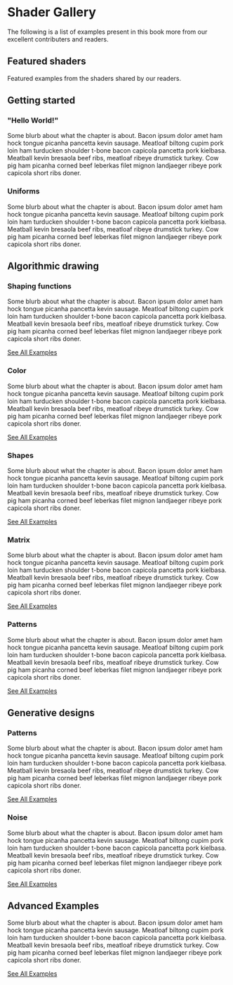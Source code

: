 # Shader Gallery

The following is a list of examples present in this book more from our excellent contributers and readers.

## Featured shaders

Featured examples from the shaders shared by our readers.

<div id="shared-examples"></div>
<script type="text/javascript">gallery.createExampleList("shared", 9)</script>
<!---
<div class="extra-container"><a href="shared.php">See All Shared Shaders</a></div>
--->

## Getting started
### "Hello World!"

Some blurb about what the chapter is about. Bacon ipsum dolor amet ham hock tongue picanha pancetta kevin sausage. Meatloaf biltong cupim pork loin ham turducken shoulder t-bone bacon capicola pancetta pork kielbasa. Meatball kevin bresaola beef ribs, meatloaf ribeye drumstick turkey. Cow pig ham picanha corned beef leberkas filet mignon landjaeger ribeye pork capicola short ribs doner.

<div id="c02-examples"></div>
<script type="text/javascript">gallery.createExampleList("c02", 3)</script>


### Uniforms

Some blurb about what the chapter is about. Bacon ipsum dolor amet ham hock tongue picanha pancetta kevin sausage. Meatloaf biltong cupim pork loin ham turducken shoulder t-bone bacon capicola pancetta pork kielbasa. Meatball kevin bresaola beef ribs, meatloaf ribeye drumstick turkey. Cow pig ham picanha corned beef leberkas filet mignon landjaeger ribeye pork capicola short ribs doner.

<div id="c03-examples"></div>
<script type="text/javascript">gallery.createExampleList("c03", 3)</script>

## Algorithmic drawing
### Shaping functions

Some blurb about what the chapter is about. Bacon ipsum dolor amet ham hock tongue picanha pancetta kevin sausage. Meatloaf biltong cupim pork loin ham turducken shoulder t-bone bacon capicola pancetta pork kielbasa. Meatball kevin bresaola beef ribs, meatloaf ribeye drumstick turkey. Cow pig ham picanha corned beef leberkas filet mignon landjaeger ribeye pork capicola short ribs doner.

<div id="c05-examples"></div>
<script type="text/javascript">gallery.createExampleList("c05", 3)</script>
<div class="extra-container"><a href="c05.php">See All Examples</a></div>

### Color

Some blurb about what the chapter is about. Bacon ipsum dolor amet ham hock tongue picanha pancetta kevin sausage. Meatloaf biltong cupim pork loin ham turducken shoulder t-bone bacon capicola pancetta pork kielbasa. Meatball kevin bresaola beef ribs, meatloaf ribeye drumstick turkey. Cow pig ham picanha corned beef leberkas filet mignon landjaeger ribeye pork capicola short ribs doner.

<div id="c06-examples"></div>
<script type="text/javascript">gallery.createExampleList("c06", 3)</script>
<div class="extra-container"><a href="c06.php">See All Examples</a></div>

### Shapes

Some blurb about what the chapter is about. Bacon ipsum dolor amet ham hock tongue picanha pancetta kevin sausage. Meatloaf biltong cupim pork loin ham turducken shoulder t-bone bacon capicola pancetta pork kielbasa. Meatball kevin bresaola beef ribs, meatloaf ribeye drumstick turkey. Cow pig ham picanha corned beef leberkas filet mignon landjaeger ribeye pork capicola short ribs doner.

<div id="c07-examples"></div>
<script type="text/javascript">gallery.createExampleList("c07", 3)</script>
<div class="extra-container"><a href="c07.php">See All Examples</a></div>

### Matrix

Some blurb about what the chapter is about. Bacon ipsum dolor amet ham hock tongue picanha pancetta kevin sausage. Meatloaf biltong cupim pork loin ham turducken shoulder t-bone bacon capicola pancetta pork kielbasa. Meatball kevin bresaola beef ribs, meatloaf ribeye drumstick turkey. Cow pig ham picanha corned beef leberkas filet mignon landjaeger ribeye pork capicola short ribs doner.

<div id="c08-examples"></div>
<script type="text/javascript">gallery.createExampleList("c08", 3)</script>
<div class="extra-container"><a href="c08.php">See All Examples</a></div>

### Patterns

Some blurb about what the chapter is about. Bacon ipsum dolor amet ham hock tongue picanha pancetta kevin sausage. Meatloaf biltong cupim pork loin ham turducken shoulder t-bone bacon capicola pancetta pork kielbasa. Meatball kevin bresaola beef ribs, meatloaf ribeye drumstick turkey. Cow pig ham picanha corned beef leberkas filet mignon landjaeger ribeye pork capicola short ribs doner.

<div id="c09-examples"></div>
<script type="text/javascript">gallery.createExampleList("c09", 3)</script>
<div class="extra-container"><a href="c09.php">See All Examples</a></div>


## Generative designs
### Patterns

Some blurb about what the chapter is about. Bacon ipsum dolor amet ham hock tongue picanha pancetta kevin sausage. Meatloaf biltong cupim pork loin ham turducken shoulder t-bone bacon capicola pancetta pork kielbasa. Meatball kevin bresaola beef ribs, meatloaf ribeye drumstick turkey. Cow pig ham picanha corned beef leberkas filet mignon landjaeger ribeye pork capicola short ribs doner.

<div id="c10-examples"></div>
<script type="text/javascript">gallery.createExampleList("c10", 3)</script>
<div class="extra-container"><a href="c10.php">See All Examples</a></div>

### Noise

Some blurb about what the chapter is about. Bacon ipsum dolor amet ham hock tongue picanha pancetta kevin sausage. Meatloaf biltong cupim pork loin ham turducken shoulder t-bone bacon capicola pancetta pork kielbasa. Meatball kevin bresaola beef ribs, meatloaf ribeye drumstick turkey. Cow pig ham picanha corned beef leberkas filet mignon landjaeger ribeye pork capicola short ribs doner.

<div id="c11-examples"></div>
<script type="text/javascript">gallery.createExampleList("c11", 3)</script>
<div class="extra-container"><a href="c11.php">See All Examples</a></div>


## Advanced Examples

Some blurb about what the chapter is about. Bacon ipsum dolor amet ham hock tongue picanha pancetta kevin sausage. Meatloaf biltong cupim pork loin ham turducken shoulder t-bone bacon capicola pancetta pork kielbasa. Meatball kevin bresaola beef ribs, meatloaf ribeye drumstick turkey. Cow pig ham picanha corned beef leberkas filet mignon landjaeger ribeye pork capicola short ribs doner.

<div id="advanced-examples"></div>
<script type="text/javascript">gallery.createExampleList("advanced", 3)</script>
<div class="extra-container"><a href="advanced.php">See All Examples</a></div>
